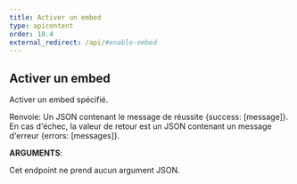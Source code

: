 ```yaml
---
title: Activer un embed
type: apicontent
order: 10.4
external_redirect: /api/#enable-embed
---
```


## Activer un embed
Activer un embed spécifié.

Renvoie: Un JSON contenant le message de réussite {success: [message]}. En cas d'échec, la valeur de retour est un JSON contenant un message d'erreur {errors: [messages]}.

**ARGUMENTS**:

Cet endpoint ne prend aucun argument JSON.
